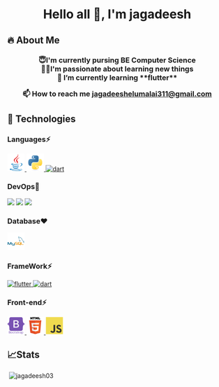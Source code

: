 <h1 align="center">Hello all 👋, I'm jagadeesh</h1>


## 🔥 About Me
<h3 align="center">😇I'm currently pursing BE Computer Science <br> 👨‍💻I'm passionate about learning new things<br>
 🌱 I’m currently learning **flutter**<br>

 📫 How to reach me **jagadeeshelumalai311@gmail.com**<br></h3>
## 🚀 Technologies 

### Languages⚡
<p><a href="https://www.java.com" target="_blank" rel="noreferrer">      <img src="https://raw.githubusercontent.com/devicons/devicon/master/icons/java/java-original.svg" alt="java" width="40" height="40"/>
<a href="https://www.python.org" target="_blank" rel="noreferrer">       <img src="https://raw.githubusercontent.com/devicons/devicon/master/icons/python/python-original.svg" alt="python" width="40" height="40"/> </a> 
<a href="https://dart.dev" target="_blank" rel="noreferrer">             <img src="https://www.vectorlogo.zone/logos/dartlang/dartlang-icon.svg" alt="dart" width="40" height="40"/> </a>  
  </p>

### DevOps💙 
<a> <img src="https://img.shields.io/badge/GitHub-100000?style=for-the-badge&logo=github&logoColor=white"/>   <img src="https://img.shields.io/badge/Git-F05032?style=for-the-badge&logo=git&logoColor=white"/>  <img src="https://img.shields.io/badge/Linux-FCC624?style=for-the-badge&logo=linux&logoColor=black" />
  </a>
### Database❤️
  
  <img src="https://raw.githubusercontent.com/devicons/devicon/master/icons/mysql/mysql-original-wordmark.svg" alt="mysql" width="40" height="40"/>  

### FrameWork⚡
  
  <p><a href="https://flutter.dev" target="_blank" rel="noreferrer"> <img src="https://www.vectorlogo.zone/logos/flutterio/flutterio-icon.svg" alt="flutter" width="40" height="40"/> </a> 
<a href="https://dart.dev" target="_blank" rel="noreferrer"> <img src="https://www.vectorlogo.zone/logos/dartlang/dartlang-icon.svg" alt="dart" width="40" height="40"/> </a></p>
  
### Front-end⚡  
<p align="left"> <a href="https://getbootstrap.com" target="_blank" rel="noreferrer">
 <img src="https://raw.githubusercontent.com/devicons/devicon/master/icons/bootstrap/bootstrap-plain-wordmark.svg" alt="bootstrap" width="40" height="40"/> </a>    </a> <a href="https://www.w3.org/html/" target="_blank" rel="noreferrer"> <img src="https://raw.githubusercontent.com/devicons/devicon/master/icons/html5/html5-original-wordmark.svg" alt="html5" width="40" height="40"/> </a>  </a> <a href="https://developer.mozilla.org/en-US/docs/Web/JavaScript" target="_blank" rel="noreferrer"> <img src="https://raw.githubusercontent.com/devicons/devicon/master/icons/javascript/javascript-original.svg" alt="javascript" width="40" height="40"/> </a>  </a> 
 
## 📈Stats

<p>&nbsp;<img align="center" src="https://github-readme-stats.vercel.app/api?username=jagadeesh03&show_icons=true&locale=en" alt="jagadeesh03" /></p>
